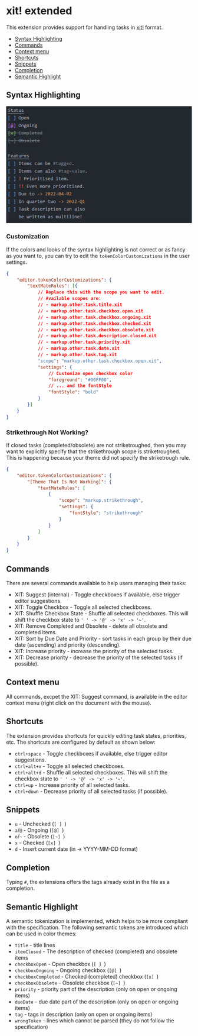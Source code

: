 # xit! extended

This extension provides support for handling tasks in [xit!](https://xit.jotaen.net/) format.

- [Syntax Highlighting](#syntax-highlighting)
- [Commands](#commands)
- [Context menu](#context-menu)
- [Shortcuts](#shortcuts)
- [Snippets](#snippets)
- [Completion](#completion)
- [Semantic Highlight](#semantic-highlight)

## Syntax Highlighting

![screenshot showing the syntax highlighting](assets/screenshots/01.png)

### Customization

If the colors and looks of the syntax highlighting is not correct or as fancy as you want to, you can try to edit the `tokenColorCustomizations` in the user settings.

```json
{
    "editor.tokenColorCustomizations": {
        "textMateRules": [{
            // Replace this with the scope you want to edit.
            // Available scopes are:
            // - markup.other.task.title.xit
            // - markup.other.task.checkbox.open.xit
            // - markup.other.task.checkbox.ongoing.xit
            // - markup.other.task.checkbox.checked.xit
            // - markup.other.task.checkbox.obsolete.xit
            // - markup.other.task.description.closed.xit
            // - markup.other.task.priority.xit
            // - markup.other.task.date.xit
            // - markup.other.task.tag.xit
            "scope": "markup.other.task.checkbox.open.xit",
            "settings": {
                // Customize open checkbox color
                "foreground": "#00FF00",
                // ... and the fontStyle
                "fontStyle": "bold"
            }
        }]
    }
}
```

### Strikethrough Not Working?

If closed tasks (completed/obsolete) are not striketroughed, then you may want to explicitly specify that the strikethrough scope is striketroughed. This is happening because your theme did not specify the striketrough rule.

```json
{
    "editor.tokenColorCustomizations": {
        "[Theme That Is Not Working]": {
            "textMateRules": [
                {
                    "scope": "markup.strikethrough",
                    "settings": {
                        "fontStyle": "strikethrough"
                    }
                }
            ]
        }
    }
}
```

## Commands

There are several commands available to help users managing their tasks:

- XIT: Suggest (internal) - Toggle checkboxes if available, else trigger editor suggestions.
- XIT: Toggle Checkbox - Toggle all selected checkboxes.
- XIT: Shuffle Checkbox State - Shuffle all selected checkboxes. This will shift the checkbox state to `' ' -> '@' -> 'x' -> '~'`.
- XIT: Remove Completed and Obsolete - delete all obsolete and completed items.
- XIT: Sort by Due Date and Priority - sort tasks in each group by their due date (ascending) and priority (descending).
- XIT: Increase priority - increase the priority of the selected tasks.
- XIT: Decrease priority - decrease the priority of the selected tasks (if possible).

## Context menu

All commands, excpet the XIT: Suggest command, is available in the editor context menu (right click on the document with the mouse).

## Shortcuts

The extension provides shortcuts for quickly editing task states, priorities, etc. The shortcuts are configured by default as shown below:

- `ctrl+space` - Toggle checkboxes if available, else trigger editor suggestions.
- `ctrl+alt+x` - Toggle all selected checkboxes.
- `ctrl+alt+d` - Shuffle all selected checkboxes. This will shift the checkbox state to `' ' -> '@' -> 'x' -> '~'`.
- `ctrl+up` - Increase priority of all selected tasks.
- `ctrl+down` - Decrease priority of all selected tasks (if possible).

## Snippets

- `u` - Unchecked (`[ ] `)
- `a`/`@` - Ongoing (`[@] `)
- `o`/`~` - Obsolete (`[~] `)
- `x` - Checked (`[x] `)
- `d` - Insert current date (in -> YYYY-MM-DD format)

## Completion

Typing `#`, the extensions offers the tags already exist in the file as a completion.

## Semantic Highlight

A semantic tokenization is implemented, which helps to be more compliant with  the specification. The following semantic tokens are introduced which can be used in color themes:

- `title` - title lines
- `itemClosed` - The description of checked (completed) and obsolete items
- `checkboxOpen` - Open checkbox (`[ ] `)
- `checkboxOngoing` - Ongoing checkbox (`[@] `)
- `checkboxCompleted` - Checked (completed) checkbox (`[x] `)
- `checkboxObsolete` - Obsolete checkbox (`[~] `)
- `priority` - priority part of the description (only on open or ongoing items)
- `dueDate` - due date part of the description (only on open or ongoing items)
- `tag` - tags in description (only on open or ongoing items)
- `wrongToken` - lines which cannot be parsed (they do not follow the specification)
